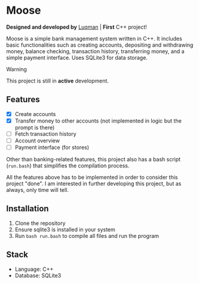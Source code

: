 # Moose

**Designed and developed by** [Luqman](https://theluqmn.github.io/) | **First** C++ project!

Moose is a simple bank management system written in C++. It includes basic functionalities such as creating accounts, depositing and withdrawing money, balance checking, transaction history, transferring money, and a simple payment interface. Uses SQLite3 for data storage.

> [!WARNING]
> This project is still in **active** development.

## Features

- [x] Create accounts
- [x] Transfer money to other accounts (not implemented in logic but the prompt is there)
- [ ] Fetch transaction history
- [ ] Account overview
- [ ] Payment interface (for stores)

Other than banking-related features, this project also has a bash script (`run.bash`) that simplifies the compilation process.

All the features above has to be implemented in order to consider this project "done". I am interested in further developing this project, but as always, only time will tell.

## Installation

1. Clone the repository
2. Ensure sqlite3 is installed in your system
3. Run `bash run.bash` to compile all files and run the program

## Stack

- Language: C++
- Database: SQLite3
